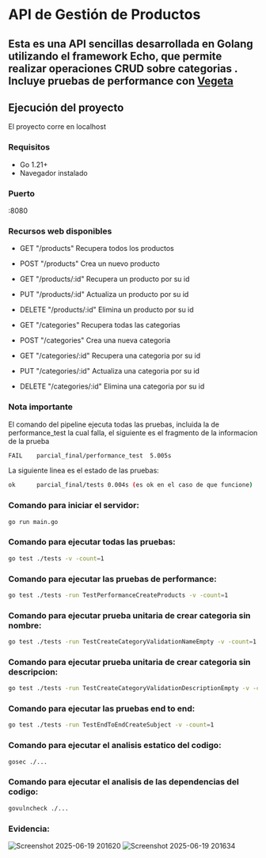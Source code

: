 # API de Gestión de Productos

Esta es una API sencillas desarrollada en Golang utilizando el framework **Echo**, que permite realizar operaciones CRUD sobre categorias . Incluye pruebas de **performance** con [Vegeta](https://github.com/tsenart/vegeta)
---

## Ejecución del proyecto
El proyecto corre en localhost

### Requisitos

- Go 1.21+
- Navegador instalado

### Puerto
:8080

### Recursos web disponibles
- GET "/products" Recupera todos los productos
- POST "/products" Crea un nuevo producto
- GET "/products/:id" Recupera un producto por su id
- PUT "/products/:id" Actualiza un producto por su id
- DELETE "/products/:id" Elimina un producto por su id

- GET "/categories" Recupera todas las categorias
- POST "/categories" Crea una nueva categoria
- GET "/categories/:id" Recupera una categoria por su id
- PUT "/categories/:id" Actualiza una categoria por su id
- DELETE "/categories/:id" Elimina una categoria por su id

### Nota importante
El comando del pipeline ejecuta todas las pruebas, incluida la de performance_test la cual falla, el siguiente es el fragmento de la informacion de la prueba
```bash
FAIL	parcial_final/performance_test	5.005s
```
La siguiente linea es el estado de las pruebas:
```bash
ok  	parcial_final/tests	0.004s (es ok en el caso de que funcione)
```

### Comando para iniciar el servidor:
```bash
go run main.go
```
### Comando para ejecutar todas las pruebas:
```bash
go test ./tests -v -count=1
```

### Comando para ejecutar las pruebas de performance:
```bash
go test ./tests -run TestPerformanceCreateProducts -v -count=1
```

### Comando para ejecutar prueba unitaria de crear categoria sin nombre:
```bash
go test ./tests -run TestCreateCategoryValidationNameEmpty -v -count=1
```

### Comando para ejecutar prueba unitaria de crear categoria sin descripcion:
```bash
go test ./tests -run TestCreateCategoryValidationDescriptionEmpty -v -count=1
```

### Comando para ejecutar las pruebas end to end:
```bash
go test ./tests -run TestEndToEndCreateSubject -v -count=1
```

### Comando para ejecutar el analisis estatico del codigo:
```bash
gosec ./...
```

### Comando para ejecutar el analisis de las dependencias del codigo:
```bash
govulncheck ./...
```

### Evidencia:
![Screenshot 2025-06-19 201620](https://github.com/user-attachments/assets/0680756e-dae3-4b75-8067-79a01bfce1ba)
![Screenshot 2025-06-19 201634](https://github.com/user-attachments/assets/cbd2b6fb-2ee5-40eb-9dec-ddf6df23987a)


